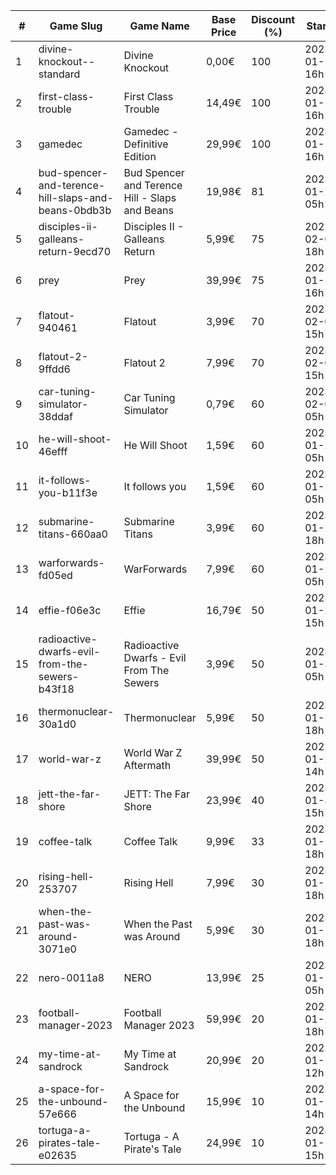 |#|Game Slug|Game Name|Base Price|Discount (%)|Starts|Ends|
|---|---|---|---|---|---|---|
|1|divine-knockout--standard|Divine Knockout|0,00€|100|2023-01-12 16h|2023-01-19 16h|
|2|first-class-trouble|First Class Trouble|14,49€|100|2023-01-12 16h|2023-01-19 16h|
|3|gamedec|Gamedec - Definitive Edition|29,99€|100|2023-01-12 16h|2023-01-19 16h|
|4|bud-spencer-and-terence-hill-slaps-and-beans-0bdb3b|Bud Spencer and Terence Hill - Slaps and Beans|19,98€|81|2023-01-27 05h|2023-02-12 05h|
|5|disciples-ii-galleans-return-9ecd70|Disciples II - Galleans Return|5,99€|75|2023-02-02 18h|2023-02-16 18h|
|6|prey|Prey|39,99€|75|2023-01-24 16h|2023-01-31 16h|
|7|flatout-940461|Flatout|3,99€|70|2023-02-06 15h|2023-02-20 15h|
|8|flatout-2-9ffdd6|Flatout 2|7,99€|70|2023-02-06 15h|2023-02-20 15h|
|9|car-tuning-simulator-38ddaf|Car Tuning Simulator|0,79€|60|2023-02-05 05h|2023-02-24 05h|
|10|he-will-shoot-46efff|He Will Shoot|1,59€|60|2023-01-25 05h|2023-02-08 05h|
|11|it-follows-you-b11f3e|It follows you|1,59€|60|2023-01-24 05h|2023-02-08 05h|
|12|submarine-titans-660aa0|Submarine Titans|3,99€|60|2023-01-20 18h|2023-01-24 18h|
|13|warforwards-fd05ed|WarForwards|7,99€|60|2023-01-24 05h|2023-01-31 05h|
|14|effie-f06e3c|Effie|16,79€|50|2023-01-20 15h|2023-02-06 15h|
|15|radioactive-dwarfs-evil-from-the-sewers-b43f18|Radioactive Dwarfs - Evil From The Sewers|3,99€|50|2023-01-31 05h|2023-02-07 05h|
|16|thermonuclear-30a1d0|Thermonuclear|5,99€|50|2023-01-17 18h|2023-01-24 18h|
|17|world-war-z|World War Z Aftermath|39,99€|50|2023-01-23 14h|2023-01-30 01h|
|18|jett-the-far-shore|JETT: The Far Shore|23,99€|40|2023-01-31 15h|2023-02-14 15h|
|19|coffee-talk|Coffee Talk|9,99€|33|2023-01-17 18h|2023-01-24 18h|
|20|rising-hell-253707|Rising Hell|7,99€|30|2023-01-17 18h|2023-01-24 18h|
|21|when-the-past-was-around-3071e0|When the Past was Around|5,99€|30|2023-01-18 18h|2023-01-24 18h|
|22|nero-0011a8|NERO|13,99€|25|2023-01-13 05h|2023-01-20 05h|
|23|football-manager-2023|Football Manager 2023|59,99€|20|2023-01-26 18h|2023-02-02 18h|
|24|my-time-at-sandrock|My Time at Sandrock|20,99€|20|2023-01-16 12h|2023-01-25 12h|
|25|a-space-for-the-unbound-57e666|A Space for the Unbound|15,99€|10|2023-01-19 14h|2023-01-26 14h|
|26|tortuga-a-pirates-tale-e02635|Tortuga - A Pirate's Tale|24,99€|10|2023-01-19 15h|2023-01-25 15h|
